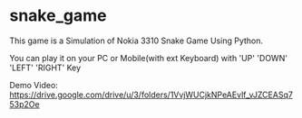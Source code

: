 # snake_game
This game is a Simulation of Nokia 3310 Snake Game Using Python.

You can play it on your PC or Mobile(with ext Keyboard) with 'UP' 'DOWN' 'LEFT' 'RIGHT' Key

Demo Video: https://drive.google.com/drive/u/3/folders/1VvjWUCjkNPeAEvlf_vJZCEASq753p2Oe
